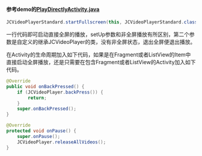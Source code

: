 #### 参考demo的[PlayDirectlyActivity.java](https://github.com/lipangit/JieCaoVideoPlayer/blob/develop/app/src/main/java/fm/jiecao/jiecaovideoplayer/PlayDirectlyActivity.java)

```java
JCVideoPlayerStandard.startFullscreen(this, JCVideoPlayerStandard.class, "http://2449.vod.myqcloud.com/2449_22ca37a6ea9011e5acaaf51d105342e3.f20.mp4", "嫂子辛苦了");
```

一行代码即可启动直接全屏的播放，setUp参数和非全屏播放有所区别，第二个参数是自定义的继承JCVideoPlayer的类，没有非全屏状态，退出全屏便退出播放。

在Activity的生命周期加入如下代码，如果是在Fragment或者ListView的Item中直接启动全屏播放，还是只需要在包含Fragment或者ListView的Activity加入如下代码。
```java
@Override
public void onBackPressed() {
    if (JCVideoPlayer.backPress()) {
        return;     
    }     
    super.onBackPressed();
}

@Override
protected void onPause() {
    super.onPause();
    JCVideoPlayer.releaseAllVideos();
}
```
